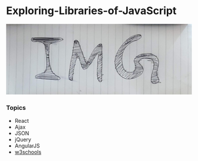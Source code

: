 # Exploring-Libraries-of-JavaScript

![](IMG.jpg)

### Topics
* React
* Ajax
* JSON
* jQuery
* AngularJS
* [w3schools](https://www.w3schools.com/js/default.asp)